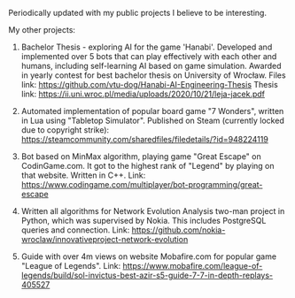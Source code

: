 Periodically updated with my public projects I believe to be interesting.

My other projects:
1. Bachelor Thesis - exploring AI for the game 'Hanabi'.
Developed and implemented over 5 bots that can play effectively with each other and humans, including self-learning AI based on game simulation. 
Awarded in yearly contest for best bachelor thesis on University of Wrocław.
Files link: https://github.com/vtu-dog/Hanabi-AI-Engineering-Thesis
Thesis link: https://ii.uni.wroc.pl/media/uploads/2020/10/21/leja-jacek.pdf

2. Automated implementation of popular board game "7 Wonders", written in Lua using "Tabletop Simulator". 
Published on Steam (currently locked due to copyright strike): https://steamcommunity.com/sharedfiles/filedetails/?id=948224119

3. Bot based on MinMax algorithm, playing game "Great Escape" on CodinGame.com.
It got to the highest rank of "Legend" by playing on that website. Written in C++.
Link: https://www.codingame.com/multiplayer/bot-programming/great-escape

4. Written all algorithms for Network Evolution Analysis two-man project in Python, which was supervised by Nokia. 
This includes PostgreSQL queries and connection. 
Link: https://github.com/nokia-wroclaw/innovativeproject-network-evolution

5. Guide with over 4m views on website Mobafire.com for popular game "League of Legends".
Link: https://www.mobafire.com/league-of-legends/build/sol-invictus-best-azir-s5-guide-7-7-in-depth-replays-405527
